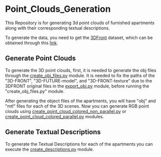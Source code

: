 # Point_Clouds_Generation

This Repository is for generating 3d point clouds of furnished apartments along with their corresponding textual descriptions.


To generate the data, you need to get the [3DFront](https://tianchi.aliyun.com/specials/promotion/alibaba-3d-scene-dataset#) dataset, which can be obtained through this [link](https://tianchi.aliyun.com/specials/promotion/alibaba-3d-scene-dataset#download).

## Generate Point Clouds
To generate the 3D point clouds, first, it is needed to generate the obj files through the [create_obj_files.py](https://github.com/aliabdari/Point_Clouds_Generation/blob/main/generate_objs/create_obj_files.py) module. It is needed to fix the paths of the "3D-FRONT", "3D-FUTURE-model", and "3D-FRONT-texture" due to the 3DFRONT original files in the [export_obj.py](https://github.com/aliabdari/Point_Clouds_Generation/blob/main/generate_objs/export_obj.py) module, before running the "create_obj_files.py" module.

After generating the object files of the apartments, you will have "obj" and "mtl" files for each of the 3D scenes. Now you can generate RGB point clouds using [create_point_cloud_colored_non_parallel.py](https://github.com/aliabdari/Point_Clouds_Generation/blob/main/generate_point_clouds/create_point_cloud_colored_non_parallel.py) or [create_point_cloud_colored_parallel.py](https://github.com/aliabdari/Point_Clouds_Generation/blob/main/generate_point_clouds/create_point_cloud_colored_parallel.py) modules.

## Generate Textual Descriptions
To generate the Textual Descriptions for each of the apartments you can execute the [create_descriptions.py](https://github.com/aliabdari/Point_Clouds_Generation/blob/main/generate_descriptions/create_descriptions.py) module.
